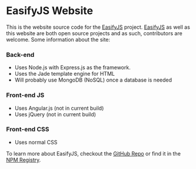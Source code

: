 # EasifyJS Website

This is the website source code for the [EasifyJS](https://github.com/salexzee/Easify) project. [EasifyJS](https://github.com/salexzee/Easify) as well as this website are both open source projects and as such, contributors are welcome. Some information about the site:

### Back-end

 - Uses Node.js with Express.js as the framework.
 - Uses the Jade template engine for HTML
 - Will probably use MongoDB (NoSQL) once a database is needed

 ### Front-end JS

 - Uses Angular.js (not in current build)
 - Uses jQuery (not in current build)

 ### Front-end CSS

 - Uses normal CSS


To learn more about EasifyJS, checkout the [GitHub Repo](https://github.com/salexzee/Easify) or find it in the [NPM Registry](https://www.npmjs.com/package/easifyjs).
